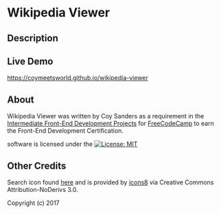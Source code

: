 # Wikipedia Viewer

## Description


## Live Demo

https://coymeetsworld.github.io/wikipedia-viewer

## About

Wikipedia Viewer was written by Coy Sanders as a requirement in the [Intermediate Front-End Development Projects](https://www.freecodecamp.com/challenges/build-a-wikipedia-viewer) for [FreeCodeCamp](https://www.freecodecamp.com) to earn the Front-End Development Certification.

software is licensed under the [![License: MIT](https://img.shields.io/badge/License-MIT-yellow.svg)](https://opensource.org/licenses/MIT)

## Other Credits

Search icon found [here](http://www.iconsdb.com/black-icons/search-9-icon.html) and is provided by [icons8](https://icons8.com/) via  Creative Commons Attribution-NoDerivs 3.0.

Copyright (c) 2017 

